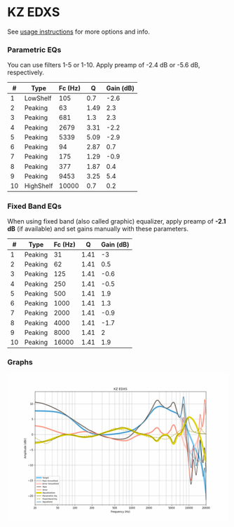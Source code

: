 # KZ EDXS
See [usage instructions](https://github.com/jaakkopasanen/AutoEq#usage) for more options and info.

### Parametric EQs
You can use filters 1-5 or 1-10. Apply preamp of -2.4 dB or -5.6 dB, respectively.

|   # | Type      |   Fc (Hz) |    Q |   Gain (dB) |
|-----|-----------|-----------|------|-------------|
|   1 | LowShelf  |       105 | 0.7  |        -2.6 |
|   2 | Peaking   |        63 | 1.49 |         2.3 |
|   3 | Peaking   |       681 | 1.3  |         2.3 |
|   4 | Peaking   |      2679 | 3.31 |        -2.2 |
|   5 | Peaking   |      5339 | 5.09 |        -2.9 |
|   6 | Peaking   |        94 | 2.87 |         0.7 |
|   7 | Peaking   |       175 | 1.29 |        -0.9 |
|   8 | Peaking   |       377 | 1.87 |         0.4 |
|   9 | Peaking   |      9453 | 3.25 |         5.4 |
|  10 | HighShelf |     10000 | 0.7  |         0.2 |

### Fixed Band EQs
When using fixed band (also called graphic) equalizer, apply preamp of **-2.1 dB** (if available) and set gains manually with these parameters.

|   # | Type    |   Fc (Hz) |    Q |   Gain (dB) |
|-----|---------|-----------|------|-------------|
|   1 | Peaking |        31 | 1.41 |        -3   |
|   2 | Peaking |        62 | 1.41 |         0.5 |
|   3 | Peaking |       125 | 1.41 |        -0.6 |
|   4 | Peaking |       250 | 1.41 |        -0.5 |
|   5 | Peaking |       500 | 1.41 |         1.9 |
|   6 | Peaking |      1000 | 1.41 |         1.3 |
|   7 | Peaking |      2000 | 1.41 |        -0.9 |
|   8 | Peaking |      4000 | 1.41 |        -1.7 |
|   9 | Peaking |      8000 | 1.41 |         2   |
|  10 | Peaking |     16000 | 1.41 |         1.9 |

### Graphs
![](./KZ%20EDXS.png)
